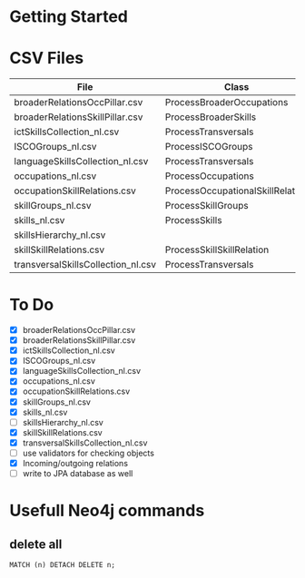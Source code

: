 # Getting Started

# CSV Files

| File                               | Class                            |
|------------------------------------|----------------------------------|
| broaderRelationsOccPillar.csv      | ProcessBroaderOccupations        |
| broaderRelationsSkillPillar.csv    | ProcessBroaderSkills             |
| ictSkillsCollection_nl.csv         | ProcessTransversals              |
| ISCOGroups_nl.csv                  | ProcessISCOGroups                |
| languageSkillsCollection_nl.csv    | ProcessTransversals              |
| occupations_nl.csv                 | ProcessOccupations               |
| occupationSkillRelations.csv       | ProcessOccupationalSkillRelation |
| skillGroups_nl.csv                 | ProcessSkillGroups               |
| skills_nl.csv                      | ProcessSkills                    |
| skillsHierarchy_nl.csv             |
| skillSkillRelations.csv            | ProcessSkillSkillRelation        |
| transversalSkillsCollection_nl.csv | ProcessTransversals              |

# To Do

- [x] broaderRelationsOccPillar.csv
- [x] broaderRelationsSkillPillar.csv
- [x] ictSkillsCollection_nl.csv
- [x] ISCOGroups_nl.csv
- [x] languageSkillsCollection_nl.csv
- [x] occupations_nl.csv
- [x] occupationSkillRelations.csv
- [x] skillGroups_nl.csv
- [x] skills_nl.csv
- [ ] skillsHierarchy_nl.csv
- [x] skillSkillRelations.csv
- [x] transversalSkillsCollection_nl.csv
- [ ] use validators for checking objects
- [x] Incoming/outgoing relations
- [ ] write to JPA database as well

# Usefull Neo4j commands

## delete all
``MATCH (n) DETACH DELETE n;``